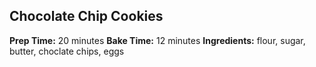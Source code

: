 ## Chocolate Chip Cookies
**Prep Time:** 20 minutes
**Bake Time:** 12 minutes
**Ingredients:** flour, sugar, butter, choclate chips, eggs
